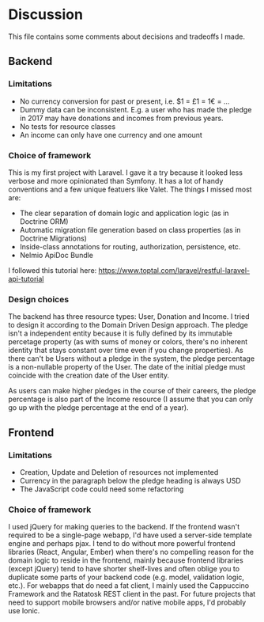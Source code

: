 # Discussion

This file contains some comments about decisions and tradeoffs I made.

## Backend

### Limitations
* No currency conversion for past or present, i.e. $1 = £1 = 1€ = ...
* Dummy data can be inconsistent. E.g. a user who has made the pledge in 2017 may have donations 
and incomes from previous years.
* No tests for resource classes
* An income can only have one currency and one amount

### Choice of framework
This is my first project with Laravel. I gave it a try because it looked less verbose and 
more opinionated than Symfony. It has a lot of handy conventions and a few unique featuers 
like Valet. The things I missed most are:
* The clear separation of domain logic and application logic (as in Doctrine ORM)
* Automatic migration file generation based on class properties (as in Doctrine Migrations)
* Inside-class annotations for routing, authorization, persistence, etc.
* Nelmio ApiDoc Bundle 

I followed this tutorial here: https://www.toptal.com/laravel/restful-laravel-api-tutorial

### Design choices

The backend has three resource types: User, Donation and Income. I tried to design it according 
to the Domain Driven Design approach. The pledge isn't a independent entity because it is 
fully defined by its immutable percetage property (as with sums of money or colors, there's no 
inherent identity that stays constant over time even if you change properties). As there can't be 
Users without a pledge in the system, the pledge percentage is a non-nullable property of the 
User. The date of the initial pledge must coincide with the creation date of the User entity.

As users can make higher pledges in the course of their careers, the pledge percentage is also 
part of the Income resource (I assume that you can only go up with the pledge percentage at the 
end of a year).

## Frontend

### Limitations
* Creation, Update and Deletion of resources not implemented
* Currency in the paragraph below the pledge heading is always USD
* The JavaScript code could need some refactoring

### Choice of framework
I used jQuery for making queries to the backend. If the frontend wasn't required to be a
single-page webapp, I'd have used a server-side template engine and perhaps pjax. I tend
to do without more powerful frontend libraries (React, Angular, Ember) when there's no
compelling reason for the domain logic to reside in the frontend, mainly because frontend 
libraries (except jQuery) tend to have shorter shelf-lives and often oblige you to 
duplicate some parts of your backend code (e.g. model, validation logic, etc.). 
For webapps that do need a fat client, I mainly used the Cappuccino Framework and 
the Ratatosk REST client in the past. For future projects that need to support mobile 
browsers and/or native mobile apps, I'd probably use Ionic.

